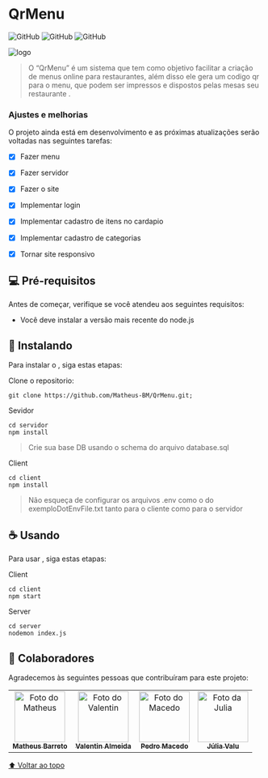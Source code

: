 # QrMenu


![GitHub](https://img.shields.io/badge/React-20232A?style=for-the-badge&logo=react&logoColor=61DAFB)
![GitHub](https://img.shields.io/badge/Node.js-43853D?style=for-the-badge&logo=node.js&logoColor=white)
![GitHub](https://img.shields.io/badge/PostgreSQL-316192?style=for-the-badge&logo=postgresql&logoColor=white)

<img src="https://i.imgur.com/7smKLTx.png" alt="logo">

>O “QrMenu” é um sistema que tem como objetivo facilitar a criação de menus online para restaurantes, além disso ele gera um codigo qr para o menu, que podem ser impressos e dispostos pelas mesas seu restaurante  .


### Ajustes e melhorias

O projeto ainda está em desenvolvimento e as próximas atualizações serão voltadas nas seguintes tarefas:

- [x] Fazer menu
- [x] Fazer servidor
- [x] Fazer o site 
- [x] Implementar login 
- [x] Implementar cadastro de itens no cardapio
- [x] Implementar cadastro de categorias
- [x] Tornar site responsivo


## 💻 Pré-requisitos

Antes de começar, verifique se você atendeu aos seguintes requisitos:

* Você deve instalar a versão mais recente do node.js

## 🚀 Instalando <QrMenu>

Para instalar o <QrMenu>, siga estas etapas:

Clone o repositorio:
```
git clone https://github.com/Matheus-BM/QrMenu.git;
```
Sevidor
```
cd servidor 
npm install
````
> Crie sua base DB usando o schema do arquivo database.sql

Client
```
cd client
npm install
```
> Não esqueça de configurar os arquivos .env como o do exemploDotEnvFile.txt tanto para o cliente como para o servidor



## ☕ Usando <QrMenu>

Para usar <QrMenu>, siga estas etapas:

Client 
```
cd client
npm start
```
Server
```
cd server
nodemon index.js
```

## 🤝 Colaboradores

Agradecemos às seguintes pessoas que contribuíram para este projeto:

<table>
  <tr>
    <td align="center">
      <a href="#">
        <img src="https://i.imgur.com/X0x6GUp.png" width="100px;" alt="Foto do Matheus"/><br>
        <sub>
          <b>Matheus Barreto</b>
        </sub>
      </a>
    </td>
    <td align="center">
      <a href="#">
        <img src="https://i.imgur.com/rLMJJfV.jpeg" width="100px;" alt="Foto do Valentin"/><br>
        <sub>
          <b>Valentin Almeida</b>
        </sub>
      </a>
    </td>
    <td align="center">
      <a href="#">
        <img src="https://i.imgur.com/XPLgsA5.jpeg" width="100px;" alt="Foto do Macedo"/><br>
        <sub>
          <b>Pedro Macedo</b>
        </sub>
      </a>
    </td>
     <td align="center">
      <a href="#">
        <img src="https://i.imgur.com/GlpDxZp.jpeg" width="100px;" alt="Foto da Julia"/><br>
        <sub>
          <b>Júlia Valu</b>
        </sub>
      </a>
    </td>
  </tr>
</table>


[⬆ Voltar ao topo](#nome-do-projeto)<br> 
